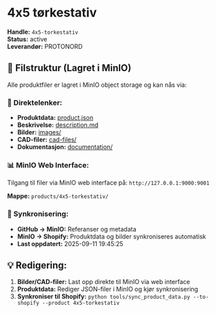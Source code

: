 # 4x5 tørkestativ

**Handle:** `4x5-torkestativ`  
**Status:** active  
**Leverandør:** PROTONORD

## 📁 Filstruktur (Lagret i MinIO)

Alle produktfiler er lagret i MinIO object storage og kan nås via:

### 🔗 Direktelenker:
- **Produktdata:** [product.json](http://127.0.0.1:9000/products/4x5-torkestativ/product.json)
- **Beskrivelse:** [description.md](http://127.0.0.1:9000/products/4x5-torkestativ/description.md)
- **Bilder:** [images/](http://127.0.0.1:9000/products/4x5-torkestativ/images/)
- **CAD-filer:** [cad-files/](http://127.0.0.1:9000/products/4x5-torkestativ/cad-files/)
- **Dokumentasjon:** [documentation/](http://127.0.0.1:9000/products/4x5-torkestativ/documentation/)

### 📊 MinIO Web Interface:
Tilgang til filer via MinIO web interface på:
`http://127.0.0.1:9000:9001`

**Mappe:** `products/4x5-torkestativ/`

### 🔄 Synkronisering:
- **GitHub → MinIO:** Referanser og metadata
- **MinIO → Shopify:** Produktdata og bilder synkroniseres automatisk
- **Last oppdatert:** 2025-09-11 19:45:25

## 💡 Redigering:
1. **Bilder/CAD-filer:** Last opp direkte til MinIO via web interface
2. **Produktdata:** Rediger JSON-filer i MinIO og kjør synkronisering
3. **Synkroniser til Shopify:** `python tools/sync_product_data.py --to-shopify --product 4x5-torkestativ`
